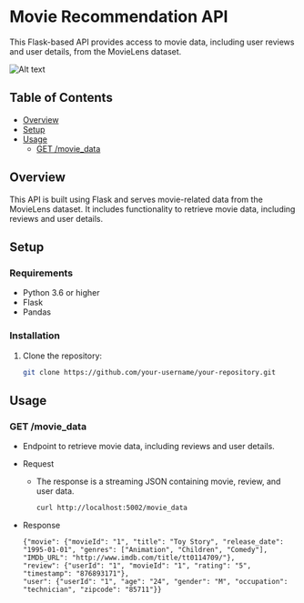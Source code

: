 # Movie Recommendation API

This Flask-based API provides access to movie data, including user reviews and user details, from the MovieLens dataset.

![Alt text](https://nordicapis.com/wp-content/uploads/How-to-Create-an-API-Using-The-Flask-Framework.png)

## Table of Contents

- [Overview](#overview)
- [Setup](#setup)
- [Usage](#usage)
  - [GET /movie_data](#get-movie_data)

## Overview

This API is built using Flask and serves movie-related data from the MovieLens dataset. It includes functionality to retrieve movie data, including reviews and user details.

## Setup

### Requirements

- Python 3.6 or higher
- Flask
- Pandas

### Installation

1. Clone the repository:

   ```bash
   git clone https://github.com/your-username/your-repository.git
   ```
## Usage
### GET /movie_data

- Endpoint to retrieve movie data, including reviews and user details.

 - Request

    - The response is a streaming JSON containing movie, review, and user data.

      ```bash
      curl http://localhost:5002/movie_data

      ```
 - Response

      ```
      {"movie": {"movieId": "1", "title": "Toy Story", "release_date": "1995-01-01", "genres": ["Animation", "Children", "Comedy"], "IMDb_URL": "http://www.imdb.com/title/tt0114709/"},
      "review": {"userId": "1", "movieId": "1", "rating": "5", "timestamp": "876893171"},
      "user": {"userId": "1", "age": "24", "gender": "M", "occupation": "technician", "zipcode": "85711"}}

      ```

